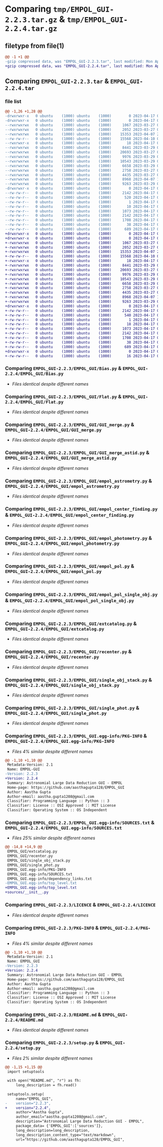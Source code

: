 # Comparing `tmp/EMPOL_GUI-2.2.3.tar.gz` & `tmp/EMPOL_GUI-2.2.4.tar.gz`

## filetype from file(1)

```diff
@@ -1 +1 @@
-gzip compressed data, was "EMPOL_GUI-2.2.3.tar", last modified: Mon Apr 17 08:31:26 2023, max compression
+gzip compressed data, was "EMPOL_GUI-2.2.4.tar", last modified: Mon Apr 17 08:35:26 2023, max compression
```

## Comparing `EMPOL_GUI-2.2.3.tar` & `EMPOL_GUI-2.2.4.tar`

### file list

```diff
@@ -1,26 +1,28 @@
-drwxrwxr-x   0 ubuntu    (1000) ubuntu    (1000)        0 2023-04-17 08:31:26.464690 EMPOL_GUI-2.2.3/
-drwxrwxr-x   0 ubuntu    (1000) ubuntu    (1000)        0 2023-04-17 08:31:26.460689 EMPOL_GUI-2.2.3/EMPOL_GUI/
--rwxrwxrwx   0 ubuntu    (1000) ubuntu    (1000)     1067 2023-03-27 09:54:20.000000 EMPOL_GUI-2.2.3/EMPOL_GUI/Bias.py
--rwxrwxrwx   0 ubuntu    (1000) ubuntu    (1000)     2052 2023-03-27 09:54:20.000000 EMPOL_GUI-2.2.3/EMPOL_GUI/Flat.py
--rwxrwxrwx   0 ubuntu    (1000) ubuntu    (1000)    15353 2023-04-07 20:46:24.000000 EMPOL_GUI-2.2.3/EMPOL_GUI/GUI_merge.py
--rw-rw-r--   0 ubuntu    (1000) ubuntu    (1000)    15568 2023-04-10 09:34:15.000000 EMPOL_GUI-2.2.3/EMPOL_GUI/GUI_merge_astid.py
--rwxrwxr-x   0 ubuntu    (1000) ubuntu    (1000)       18 2023-04-17 08:10:52.000000 EMPOL_GUI-2.2.3/EMPOL_GUI/__init__.py
--rwxrwxrwx   0 ubuntu    (1000) ubuntu    (1000)     8441 2023-03-29 06:18:04.000000 EMPOL_GUI-2.2.3/EMPOL_GUI/empol_astrometry.py
--rwxrwxrwx   0 ubuntu    (1000) ubuntu    (1000)    20693 2023-03-27 09:54:20.000000 EMPOL_GUI-2.2.3/EMPOL_GUI/empol_center_finding.py
--rwxrwxrwx   0 ubuntu    (1000) ubuntu    (1000)     9976 2023-03-29 05:44:18.000000 EMPOL_GUI-2.2.3/EMPOL_GUI/empol_photometry.py
--rwxrwxrwx   0 ubuntu    (1000) ubuntu    (1000)    10543 2023-03-29 06:22:31.000000 EMPOL_GUI-2.2.3/EMPOL_GUI/empol_pol.py
--rwxrwxrwx   0 ubuntu    (1000) ubuntu    (1000)     6658 2023-03-29 05:45:28.000000 EMPOL_GUI-2.2.3/EMPOL_GUI/empol_pol_single_obj.py
--rwxrwxrwx   0 ubuntu    (1000) ubuntu    (1000)     2758 2023-03-27 09:54:20.000000 EMPOL_GUI-2.2.3/EMPOL_GUI/extcatalog.py
--rwxrwxrwx   0 ubuntu    (1000) ubuntu    (1000)     4435 2023-03-27 09:54:20.000000 EMPOL_GUI-2.2.3/EMPOL_GUI/recenter.py
--rwxrwxrwx   0 ubuntu    (1000) ubuntu    (1000)     8968 2023-04-07 18:57:50.000000 EMPOL_GUI-2.2.3/EMPOL_GUI/single_obj_stack.py
--rwxrwxrwx   0 ubuntu    (1000) ubuntu    (1000)     9263 2023-03-29 06:01:01.000000 EMPOL_GUI-2.2.3/EMPOL_GUI/single_phot.py
-drwxrwxr-x   0 ubuntu    (1000) ubuntu    (1000)        0 2023-04-17 08:31:26.464690 EMPOL_GUI-2.2.3/EMPOL_GUI.egg-info/
--rw-rw-r--   0 ubuntu    (1000) ubuntu    (1000)     2142 2023-04-17 08:31:26.000000 EMPOL_GUI-2.2.3/EMPOL_GUI.egg-info/PKG-INFO
--rw-rw-r--   0 ubuntu    (1000) ubuntu    (1000)      520 2023-04-17 08:31:26.000000 EMPOL_GUI-2.2.3/EMPOL_GUI.egg-info/SOURCES.txt
--rw-rw-r--   0 ubuntu    (1000) ubuntu    (1000)        1 2023-04-17 08:31:26.000000 EMPOL_GUI-2.2.3/EMPOL_GUI.egg-info/dependency_links.txt
--rw-rw-r--   0 ubuntu    (1000) ubuntu    (1000)       10 2023-04-17 08:31:26.000000 EMPOL_GUI-2.2.3/EMPOL_GUI.egg-info/top_level.txt
--rw-rw-r--   0 ubuntu    (1000) ubuntu    (1000)     1073 2023-04-17 05:51:31.000000 EMPOL_GUI-2.2.3/LICENCE
--rw-rw-r--   0 ubuntu    (1000) ubuntu    (1000)     2142 2023-04-17 08:31:26.464690 EMPOL_GUI-2.2.3/PKG-INFO
--rw-rw-r--   0 ubuntu    (1000) ubuntu    (1000)     1708 2023-04-17 05:48:57.000000 EMPOL_GUI-2.2.3/README.md
--rw-rw-r--   0 ubuntu    (1000) ubuntu    (1000)       38 2023-04-17 08:31:26.464690 EMPOL_GUI-2.2.3/setup.cfg
--rw-rw-r--   0 ubuntu    (1000) ubuntu    (1000)      689 2023-04-17 08:30:55.000000 EMPOL_GUI-2.2.3/setup.py
+drwxrwxr-x   0 ubuntu    (1000) ubuntu    (1000)        0 2023-04-17 08:35:26.100172 EMPOL_GUI-2.2.4/
+drwxrwxr-x   0 ubuntu    (1000) ubuntu    (1000)        0 2023-04-17 08:35:26.100172 EMPOL_GUI-2.2.4/EMPOL_GUI/
+-rwxrwxrwx   0 ubuntu    (1000) ubuntu    (1000)     1067 2023-03-27 09:54:20.000000 EMPOL_GUI-2.2.4/EMPOL_GUI/Bias.py
+-rwxrwxrwx   0 ubuntu    (1000) ubuntu    (1000)     2052 2023-03-27 09:54:20.000000 EMPOL_GUI-2.2.4/EMPOL_GUI/Flat.py
+-rwxrwxrwx   0 ubuntu    (1000) ubuntu    (1000)    15353 2023-04-07 20:46:24.000000 EMPOL_GUI-2.2.4/EMPOL_GUI/GUI_merge.py
+-rw-rw-r--   0 ubuntu    (1000) ubuntu    (1000)    15568 2023-04-10 09:34:15.000000 EMPOL_GUI-2.2.4/EMPOL_GUI/GUI_merge_astid.py
+-rwxrwxr-x   0 ubuntu    (1000) ubuntu    (1000)       18 2023-04-17 08:10:52.000000 EMPOL_GUI-2.2.4/EMPOL_GUI/__init__.py
+-rwxrwxrwx   0 ubuntu    (1000) ubuntu    (1000)     8441 2023-03-29 06:18:04.000000 EMPOL_GUI-2.2.4/EMPOL_GUI/empol_astrometry.py
+-rwxrwxrwx   0 ubuntu    (1000) ubuntu    (1000)    20693 2023-03-27 09:54:20.000000 EMPOL_GUI-2.2.4/EMPOL_GUI/empol_center_finding.py
+-rwxrwxrwx   0 ubuntu    (1000) ubuntu    (1000)     9976 2023-03-29 05:44:18.000000 EMPOL_GUI-2.2.4/EMPOL_GUI/empol_photometry.py
+-rwxrwxrwx   0 ubuntu    (1000) ubuntu    (1000)    10543 2023-03-29 06:22:31.000000 EMPOL_GUI-2.2.4/EMPOL_GUI/empol_pol.py
+-rwxrwxrwx   0 ubuntu    (1000) ubuntu    (1000)     6658 2023-03-29 05:45:28.000000 EMPOL_GUI-2.2.4/EMPOL_GUI/empol_pol_single_obj.py
+-rwxrwxrwx   0 ubuntu    (1000) ubuntu    (1000)     2758 2023-03-27 09:54:20.000000 EMPOL_GUI-2.2.4/EMPOL_GUI/extcatalog.py
+-rwxrwxrwx   0 ubuntu    (1000) ubuntu    (1000)     4435 2023-03-27 09:54:20.000000 EMPOL_GUI-2.2.4/EMPOL_GUI/recenter.py
+-rwxrwxrwx   0 ubuntu    (1000) ubuntu    (1000)     8968 2023-04-07 18:57:50.000000 EMPOL_GUI-2.2.4/EMPOL_GUI/single_obj_stack.py
+-rwxrwxrwx   0 ubuntu    (1000) ubuntu    (1000)     9263 2023-03-29 06:01:01.000000 EMPOL_GUI-2.2.4/EMPOL_GUI/single_phot.py
+drwxrwxr-x   0 ubuntu    (1000) ubuntu    (1000)        0 2023-04-17 08:35:26.100172 EMPOL_GUI-2.2.4/EMPOL_GUI.egg-info/
+-rw-rw-r--   0 ubuntu    (1000) ubuntu    (1000)     2142 2023-04-17 08:35:26.000000 EMPOL_GUI-2.2.4/EMPOL_GUI.egg-info/PKG-INFO
+-rw-rw-r--   0 ubuntu    (1000) ubuntu    (1000)      540 2023-04-17 08:35:26.000000 EMPOL_GUI-2.2.4/EMPOL_GUI.egg-info/SOURCES.txt
+-rw-rw-r--   0 ubuntu    (1000) ubuntu    (1000)        1 2023-04-17 08:35:26.000000 EMPOL_GUI-2.2.4/EMPOL_GUI.egg-info/dependency_links.txt
+-rw-rw-r--   0 ubuntu    (1000) ubuntu    (1000)       18 2023-04-17 08:35:26.000000 EMPOL_GUI-2.2.4/EMPOL_GUI.egg-info/top_level.txt
+-rw-rw-r--   0 ubuntu    (1000) ubuntu    (1000)     1073 2023-04-17 05:51:31.000000 EMPOL_GUI-2.2.4/LICENCE
+-rw-rw-r--   0 ubuntu    (1000) ubuntu    (1000)     2142 2023-04-17 08:35:26.100172 EMPOL_GUI-2.2.4/PKG-INFO
+-rw-rw-r--   0 ubuntu    (1000) ubuntu    (1000)     1708 2023-04-17 05:48:57.000000 EMPOL_GUI-2.2.4/README.md
+-rw-rw-r--   0 ubuntu    (1000) ubuntu    (1000)       38 2023-04-17 08:35:26.104172 EMPOL_GUI-2.2.4/setup.cfg
+-rw-rw-r--   0 ubuntu    (1000) ubuntu    (1000)      689 2023-04-17 08:34:14.000000 EMPOL_GUI-2.2.4/setup.py
+drwxrwxr-x   0 ubuntu    (1000) ubuntu    (1000)        0 2023-04-17 08:35:26.100172 EMPOL_GUI-2.2.4/sources/
+-rw-rw-r--   0 ubuntu    (1000) ubuntu    (1000)       16 2023-04-17 08:33:56.000000 EMPOL_GUI-2.2.4/sources/__init__.py
```

### Comparing `EMPOL_GUI-2.2.3/EMPOL_GUI/Bias.py` & `EMPOL_GUI-2.2.4/EMPOL_GUI/Bias.py`

 * *Files identical despite different names*

### Comparing `EMPOL_GUI-2.2.3/EMPOL_GUI/Flat.py` & `EMPOL_GUI-2.2.4/EMPOL_GUI/Flat.py`

 * *Files identical despite different names*

### Comparing `EMPOL_GUI-2.2.3/EMPOL_GUI/GUI_merge.py` & `EMPOL_GUI-2.2.4/EMPOL_GUI/GUI_merge.py`

 * *Files identical despite different names*

### Comparing `EMPOL_GUI-2.2.3/EMPOL_GUI/GUI_merge_astid.py` & `EMPOL_GUI-2.2.4/EMPOL_GUI/GUI_merge_astid.py`

 * *Files identical despite different names*

### Comparing `EMPOL_GUI-2.2.3/EMPOL_GUI/empol_astrometry.py` & `EMPOL_GUI-2.2.4/EMPOL_GUI/empol_astrometry.py`

 * *Files identical despite different names*

### Comparing `EMPOL_GUI-2.2.3/EMPOL_GUI/empol_center_finding.py` & `EMPOL_GUI-2.2.4/EMPOL_GUI/empol_center_finding.py`

 * *Files identical despite different names*

### Comparing `EMPOL_GUI-2.2.3/EMPOL_GUI/empol_photometry.py` & `EMPOL_GUI-2.2.4/EMPOL_GUI/empol_photometry.py`

 * *Files identical despite different names*

### Comparing `EMPOL_GUI-2.2.3/EMPOL_GUI/empol_pol.py` & `EMPOL_GUI-2.2.4/EMPOL_GUI/empol_pol.py`

 * *Files identical despite different names*

### Comparing `EMPOL_GUI-2.2.3/EMPOL_GUI/empol_pol_single_obj.py` & `EMPOL_GUI-2.2.4/EMPOL_GUI/empol_pol_single_obj.py`

 * *Files identical despite different names*

### Comparing `EMPOL_GUI-2.2.3/EMPOL_GUI/extcatalog.py` & `EMPOL_GUI-2.2.4/EMPOL_GUI/extcatalog.py`

 * *Files identical despite different names*

### Comparing `EMPOL_GUI-2.2.3/EMPOL_GUI/recenter.py` & `EMPOL_GUI-2.2.4/EMPOL_GUI/recenter.py`

 * *Files identical despite different names*

### Comparing `EMPOL_GUI-2.2.3/EMPOL_GUI/single_obj_stack.py` & `EMPOL_GUI-2.2.4/EMPOL_GUI/single_obj_stack.py`

 * *Files identical despite different names*

### Comparing `EMPOL_GUI-2.2.3/EMPOL_GUI/single_phot.py` & `EMPOL_GUI-2.2.4/EMPOL_GUI/single_phot.py`

 * *Files identical despite different names*

### Comparing `EMPOL_GUI-2.2.3/EMPOL_GUI.egg-info/PKG-INFO` & `EMPOL_GUI-2.2.4/EMPOL_GUI.egg-info/PKG-INFO`

 * *Files 4% similar despite different names*

```diff
@@ -1,10 +1,10 @@
 Metadata-Version: 2.1
 Name: EMPOL-GUI
-Version: 2.2.3
+Version: 2.2.4
 Summary: Astronomial Large Data Reduction GUI - EMPOL
 Home-page: https://github.com/aasthagupta128/EMPOL_GUI
 Author: Aastha Gupta
 Author-email: aastha.gupta1208@gmail.com
 Classifier: Programming Language :: Python :: 3
 Classifier: License :: OSI Approved :: MIT License
 Classifier: Operating System :: OS Independent
```

### Comparing `EMPOL_GUI-2.2.3/EMPOL_GUI.egg-info/SOURCES.txt` & `EMPOL_GUI-2.2.4/EMPOL_GUI.egg-info/SOURCES.txt`

 * *Files 25% similar despite different names*

```diff
@@ -14,8 +14,9 @@
 EMPOL_GUI/extcatalog.py
 EMPOL_GUI/recenter.py
 EMPOL_GUI/single_obj_stack.py
 EMPOL_GUI/single_phot.py
 EMPOL_GUI.egg-info/PKG-INFO
 EMPOL_GUI.egg-info/SOURCES.txt
 EMPOL_GUI.egg-info/dependency_links.txt
-EMPOL_GUI.egg-info/top_level.txt
+EMPOL_GUI.egg-info/top_level.txt
+sources/__init__.py
```

### Comparing `EMPOL_GUI-2.2.3/LICENCE` & `EMPOL_GUI-2.2.4/LICENCE`

 * *Files identical despite different names*

### Comparing `EMPOL_GUI-2.2.3/PKG-INFO` & `EMPOL_GUI-2.2.4/PKG-INFO`

 * *Files 4% similar despite different names*

```diff
@@ -1,10 +1,10 @@
 Metadata-Version: 2.1
 Name: EMPOL_GUI
-Version: 2.2.3
+Version: 2.2.4
 Summary: Astronomial Large Data Reduction GUI - EMPOL
 Home-page: https://github.com/aasthagupta128/EMPOL_GUI
 Author: Aastha Gupta
 Author-email: aastha.gupta1208@gmail.com
 Classifier: Programming Language :: Python :: 3
 Classifier: License :: OSI Approved :: MIT License
 Classifier: Operating System :: OS Independent
```

### Comparing `EMPOL_GUI-2.2.3/README.md` & `EMPOL_GUI-2.2.4/README.md`

 * *Files identical despite different names*

### Comparing `EMPOL_GUI-2.2.3/setup.py` & `EMPOL_GUI-2.2.4/setup.py`

 * *Files 2% similar despite different names*

```diff
@@ -1,15 +1,15 @@
 import setuptools
 
 with open("README.md", "r") as fh:
     long_description = fh.read()
 
 setuptools.setup(
     name="EMPOL_GUI",
-    version="2.2.3",
+    version="2.2.4",
     author="Aastha Gupta",
     author_email="aastha.gupta1208@gmail.com",
     description="Astronomial Large Data Reduction GUI - EMPOL",
     package_data= {'EMPOL_GUI':['sources']},
     long_description=long_description,
     long_description_content_type="text/markdown",
     url="https://github.com/aasthagupta128/EMPOL_GUI",
```

